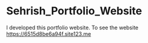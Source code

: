 # Sehrish_Portfolio_Website
I developed this portfolio website. To see the website  https://6515d8be6a94f.site123.me
